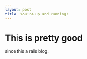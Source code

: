 ```yaml
---
layout: post
title: You're up and running!
---
```


# This is pretty good


since this a rails blog.